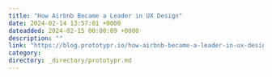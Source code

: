```yaml
---
title: "How Airbnb Became a Leader in UX Design"
date: 2024-02-14 13:57:01 +0000
dateadded: 2024-02-15 00:00:09 +0000
description: ""
link: "https://blog.prototypr.io/how-airbnb-became-a-leader-in-ux-design-7d8ab8ad803e?source=rss----eb297ea1161a---4"
category:
directory: _directory/prototypr.md
---
```

